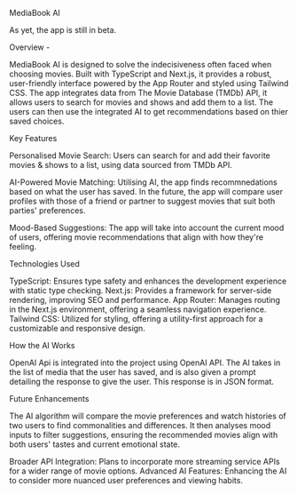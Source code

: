 MediaBook AI

As yet, the app is still in beta.

Overview -


MediaBook AI is designed to solve the indecisiveness often faced when choosing movies. Built with TypeScript and Next.js, it provides a robust, user-friendly interface powered by the App Router and styled using Tailwind CSS. The app integrates data from The Movie Database (TMDb) API, it allows users to search for  movies and shows and add them to a list. The users can then use the integrated AI to get recommendations based on thier saved choices.

Key Features

Personalised Movie Search: Users can search for and add their favorite movies & shows to a list, using data sourced from TMDb API.

AI-Powered Movie Matching: Utilising AI, the app finds recommnedations based on what the user has saved. In the future, the app will compare user profiles with those of a friend or partner to suggest movies that suit both parties' preferences.

Mood-Based Suggestions: The app will take into account the current mood of users, offering movie recommendations that align with how they're feeling.

Technologies Used

TypeScript: Ensures type safety and enhances the development experience with static type checking. Next.js: Provides a framework for server-side rendering, improving SEO and performance. App Router: Manages routing in the Next.js environment, offering a seamless navigation experience. Tailwind CSS: Utilized for styling, offering a utility-first approach for a customizable and responsive design.


How the AI Works

OpenAI Api is integrated into the project using OpenAI API. The AI takes in the list of media that the user has saved, and is also given a prompt detailing the response to give the user. This response is in JSON format.


Future Enhancements 

The AI algorithm will compare the movie preferences and watch histories of two users to find commonalities and differences. It then analyses mood inputs to filter suggestions, ensuring the recommended movies align with both users' tastes and current emotional state.

Broader API Integration: Plans to incorporate more streaming service APIs for a wider range of movie options. Advanced AI Features: Enhancing the AI to consider more nuanced user preferences and viewing habits.
